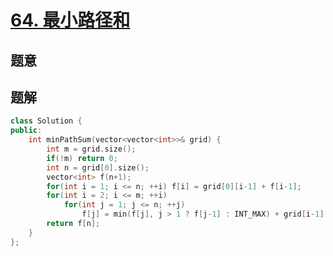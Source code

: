 #  [64. 最小路径和](https://leetcode-cn.com/problems/minimum-path-sum/)

## 题意



## 题解



```c++
class Solution {
public:
    int minPathSum(vector<vector<int>>& grid) {
        int m = grid.size();
        if(!m) return 0;
        int n = grid[0].size();
        vector<int> f(n+1);
        for(int i = 1; i <= n; ++i) f[i] = grid[0][i-1] + f[i-1];
        for(int i = 2; i <= m; ++i)
            for(int j = 1; j <= n; ++j)
                f[j] = min(f[j], j > 1 ? f[j-1] : INT_MAX) + grid[i-1][j-1];
        return f[n];
    }
};
```



```python3

```

